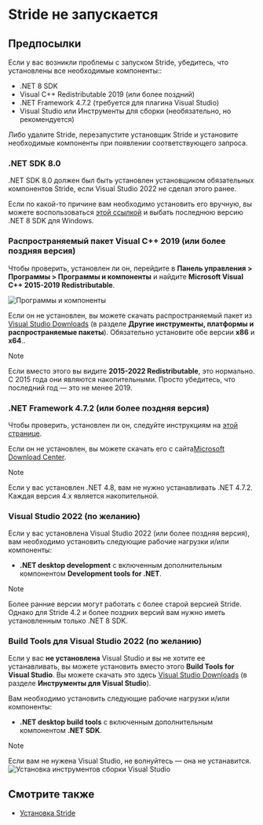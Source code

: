 # Stride не запускается

## Предпосылки

Если у вас возникли проблемы с запуском Stride, убедитесь, что установлены все необходимые компоненты::

* .NET 8 SDK
* Visual C++ Redistributable 2019 (или более поздний)
* .NET Framework 4.7.2 (требуется для плагина Visual Studio)
* Visual Studio или Инструменты для сборки (необязательно, но рекомендуется)

Либо удалите Stride, перезапустите установщик Stride и установите необходимые компоненты при появлении соответствующего запроса.

### .NET SDK 8.0

.NET SDK 8.0 должен был быть установлен установщиком обязательных компонентов Stride, если Visual Studio 2022 не сделал этого ранее.

Если по какой-то причине вам необходимо установить его вручную, вы можете воспользоваться [этой ссылкой](https://dotnet.microsoft.com/en-us/download/dotnet/8.0) и выбать последнюю версию .NET 8 SDK для Windows.

### Распространяемый пакет Visual C++ 2019 (или более поздняя версия)

Чтобы проверить, установлен ли он, перейдите в **Панель управления > Программы > Программы и компоненты** и найдите **Microsoft Visual C++ 2015-2019 Redistributable**.

![Программы и компоненты](media/programs-and-features-redistributable.webp)

Если он не установлен, вы можете скачать распространяемый пакет из [Visual Studio Downloads](https://www.visualstudio.com/downloads/) (в разделе **Другие инструменты, платформы и распространяемые пакеты**). Обязательно установите обе версии **x86** и **x64**..

> [!Note]
> Если вместо этого вы видите **2015-2022 Redistributable**, это нормально. С 2015 года они являются накопительными. Просто убедитесь, что последний год — это не менее 2019.

### .NET Framework 4.7.2 (или более поздняя версия)

Чтобы проверить, установлен ли он, следуйте инструкциям на [этой странице](https://learn.microsoft.com/en-us/dotnet/framework/migration-guide/how-to-determine-which-versions-are-installed).

Если он не установлен, вы можете скачать его с сайта[Microsoft Download Center](https://dotnet.microsoft.com/en-us/download/dotnet-framework).

> [!Note]
> Если у вас установлен .NET 4.8, вам не нужно устанавливать .NET 4.7.2. Каждая версия 4.x является накопительной.

### Visual Studio 2022 (по желанию)

Если у вас установлена ​​Visual Studio 2022 (или более поздняя версия), вам необходимо установить следующие рабочие нагрузки и/или компоненты:
* **.NET desktop development** с включенным дополнительным компонентом **Development tools for .NET**.

> [!Note]
> Более ранние версии могут работать с более старой версией Stride. Однако для Stride 4.2 и более поздних версий вам нужно иметь установленным только .NET 8 SDK.

### Build Tools для Visual Studio 2022 (по желанию)

Если у вас **не установлена** ​​Visual Studio и вы не хотите ее устанавливать, вы можете установить вместо этого **Build Tools for Visual Studio**. Вы можете скачать это здесь [Visual Studio Downloads](https://www.visualstudio.com/downloads/) (в разделе **Инструменты для Visual Studio**).

Вам необходимо установить следующие рабочие нагрузки и/или компоненты:
* **.NET desktop build tools** с включенным дополнительным компонентом **.NET SDK**.

> [!Note]
> Если вам не нужена Visual Studio, не волнуйтесь — она не устанавится.
>![Установка инструментов сборки Visual Studio](../get-started/media/installing-vs-build-tools.webp)

## Смотрите также
* [Установка Stride](../get-started/install-stride.md)
